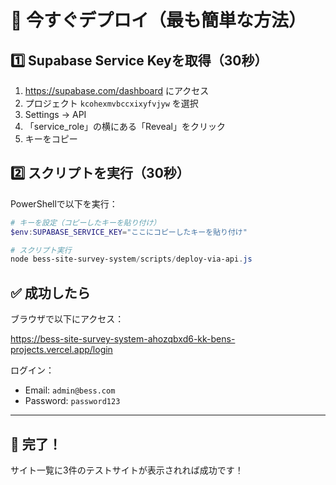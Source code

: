 # 🚀 今すぐデプロイ（最も簡単な方法）

## 1️⃣ Supabase Service Keyを取得（30秒）

1. https://supabase.com/dashboard にアクセス
2. プロジェクト `kcohexmvbccxixyfvjyw` を選択
3. Settings → API
4. 「service_role」の横にある「Reveal」をクリック
5. キーをコピー

## 2️⃣ スクリプトを実行（30秒）

PowerShellで以下を実行：

```powershell
# キーを設定（コピーしたキーを貼り付け）
$env:SUPABASE_SERVICE_KEY="ここにコピーしたキーを貼り付け"

# スクリプト実行
node bess-site-survey-system/scripts/deploy-via-api.js
```

## ✅ 成功したら

ブラウザで以下にアクセス：

https://bess-site-survey-system-ahozqbxd6-kk-bens-projects.vercel.app/login

ログイン：
- Email: `admin@bess.com`
- Password: `password123`

---

## 🎉 完了！

サイト一覧に3件のテストサイトが表示されれば成功です！
